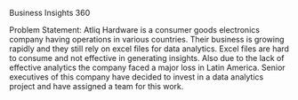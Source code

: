 Business Insights 360


Problem Statement: Atliq Hardware is a consumer goods electronics company having operations in various countries. Their business is growing rapidly and they still rely on excel files for data analytics. Excel files are hard to consume and not effective in generating insights. Also due to the lack of effective analytics the company faced a major loss in Latin America.
Senior executives of this company have decided to invest in a data analytics project and have assigned a team for this work.

